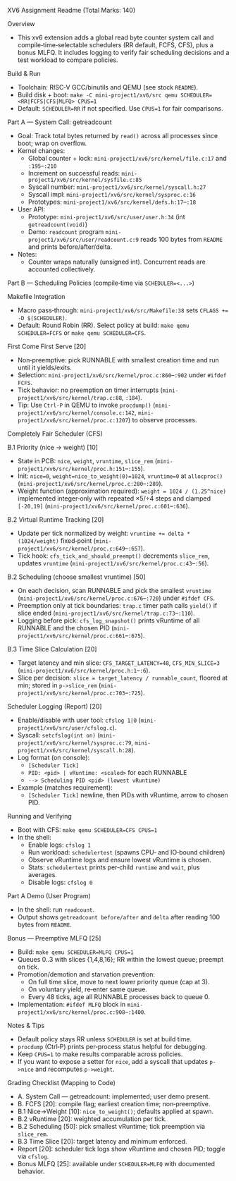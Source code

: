 XV6 Assignment Readme (Total Marks: 140)

Overview

- This xv6 extension adds a global read byte counter system call and compile‑time‑selectable schedulers (RR default, FCFS, CFS), plus a bonus MLFQ. It includes logging to verify fair scheduling decisions and a test workload to compare policies.

Build & Run

- Toolchain: RISC‑V GCC/binutils and QEMU (see stock `README`).
- Build disk + boot: `make -C mini-project1/xv6/src qemu SCHEDULER=<RR|FCFS|CFS|MLFQ> CPUS=1`
- Default: `SCHEDULER=RR` if not specified. Use `CPUS=1` for fair comparisons.

Part A — System Call: getreadcount

- Goal: Track total bytes returned by `read()` across all processes since boot; wrap on overflow.
- Kernel changes:
  - Global counter + lock: `mini-project1/xv6/src/kernel/file.c:17` and `:195`–`:210`
  - Increment on successful reads: `mini-project1/xv6/src/kernel/sysfile.c:85`
  - Syscall number: `mini-project1/xv6/src/kernel/syscall.h:27`
  - Syscall impl: `mini-project1/xv6/src/kernel/sysproc.c:16`
  - Prototypes: `mini-project1/xv6/src/kernel/defs.h:17`–`:18`
- User API:
  - Prototype: `mini-project1/xv6/src/user/user.h:34` (int `getreadcount(void)`)
  - Demo: `readcount` program `mini-project1/xv6/src/user/readcount.c:9` reads 100 bytes from `README` and prints before/after/delta.
- Notes:
  - Counter wraps naturally (unsigned int). Concurrent reads are accounted collectively.

Part B — Scheduling Policies (compile‑time via `SCHEDULER=<...>`)

Makefile Integration

- Macro pass‑through: `mini-project1/xv6/src/Makefile:38` sets `CFLAGS += -D $(SCHEDULER)`.
- Default: Round Robin (RR). Select policy at build: `make qemu SCHEDULER=FCFS` or `make qemu SCHEDULER=CFS`.

First Come First Serve [20]

- Non‑preemptive: pick RUNNABLE with smallest creation time and run until it yields/exits.
- Selection: `mini-project1/xv6/src/kernel/proc.c:860`–`:902` under `#ifdef FCFS`.
- Tick behavior: no preemption on timer interrupts (`mini-project1/xv6/src/kernel/trap.c:88`, `:184`).
- Tip: Use `Ctrl‑P` in QEMU to invoke `procdump()` (`mini-project1/xv6/src/kernel/console.c:142`, `mini-project1/xv6/src/kernel/proc.c:1207`) to observe processes.

Completely Fair Scheduler (CFS)

B.1 Priority (nice → weight) [10]

- State in PCB: `nice`, `weight`, `vruntime`, `slice_rem` (`mini-project1/xv6/src/kernel/proc.h:151`–`:155`).
- Init: `nice=0`, `weight=nice_to_weight(0)=1024`, `vruntime=0` at `allocproc()` (`mini-project1/xv6/src/kernel/proc.c:280`–`:289`).
- Weight function (approximation required): `weight = 1024 / (1.25^nice)` implemented integer‑only with repeated ×5/÷4 steps and clamped `[-20,19]` (`mini-project1/xv6/src/kernel/proc.c:601`–`:636`).

B.2 Virtual Runtime Tracking [20]

- Update per tick normalized by weight: `vruntime += delta * (1024/weight)` fixed‑point (`mini-project1/xv6/src/kernel/proc.c:649`–`:657`).
- Tick hook: `cfs_tick_and_should_preempt()` decrements `slice_rem`, updates `vruntime` (`mini-project1/xv6/src/kernel/proc.c:43`–`:56`).

B.2 Scheduling (choose smallest vruntime) [50]

- On each decision, scan RUNNABLE and pick the smallest `vruntime` (`mini-project1/xv6/src/kernel/proc.c:676`–`:720`) under `#ifdef CFS`.
- Preemption only at tick boundaries: `trap.c` timer path calls `yield()` if slice ended (`mini-project1/xv6/src/kernel/trap.c:73`–`:110`).
- Logging before pick: `cfs_log_snapshot()` prints vRuntime of all RUNNABLE and the chosen PID (`mini-project1/xv6/src/kernel/proc.c:661`–`:675`).

B.3 Time Slice Calculation [20]

- Target latency and min slice: `CFS_TARGET_LATENCY=48`, `CFS_MIN_SLICE=3` (`mini-project1/xv6/src/kernel/proc.h:1`–`:6`).
- Slice per decision: `slice = target_latency / runnable_count`, floored at min; stored in `p->slice_rem` (`mini-project1/xv6/src/kernel/proc.c:703`–`:725`).

Scheduler Logging (Report) [20]

- Enable/disable with user tool: `cfslog 1|0` (`mini-project1/xv6/src/user/cfslog.c`).
- Syscall: `setcfslog(int on)` (`mini-project1/xv6/src/kernel/sysproc.c:79`, `mini-project1/xv6/src/kernel/syscall.h:28`).
- Log format (on console):
  - `[Scheduler Tick]`
  - `PID: <pid> | vRuntime: <scaled>` for each RUNNABLE
  - `--> Scheduling PID <pid> (lowest vRuntime)`
- Example (matches requirement):
  - `[Scheduler Tick]` newline, then PIDs with vRuntime, arrow to chosen PID.

Running and Verifying

- Boot with CFS: `make qemu SCHEDULER=CFS CPUS=1`
- In the shell:
  - Enable logs: `cfslog 1`
  - Run workload: `schedulertest` (spawns CPU‑ and IO‑bound children)
  - Observe vRuntime logs and ensure lowest vRuntime is chosen.
  - Stats: `schedulertest` prints per‑child `runtime` and `wait`, plus averages.
  - Disable logs: `cfslog 0`

Part A Demo (User Program)

- In the shell: run `readcount`.
- Output shows `getreadcount before/after` and `delta` after reading 100 bytes from `README`.

Bonus — Preemptive MLFQ [25]

- Build: `make qemu SCHEDULER=MLFQ CPUS=1`
- Queues 0..3 with slices {1,4,8,16}; RR within the lowest queue; preempt on tick.
- Promotion/demotion and starvation prevention:
  - On full time slice, move to next lower priority queue (cap at 3).
  - On voluntary yield, re‑enter same queue.
  - Every 48 ticks, age all RUNNABLE processes back to queue 0.
- Implementation: `#ifdef MLFQ` block in `mini-project1/xv6/src/kernel/proc.c:908`–`:1400`.

Notes & Tips

- Default policy stays RR unless `SCHEDULER` is set at build time.
- `procdump` (Ctrl‑P) prints per‑process status helpful for debugging.
- Keep `CPUS=1` to make results comparable across policies.
- If you want to expose a setter for `nice`, add a syscall that updates `p->nice` and recomputes `p->weight`.

Grading Checklist (Mapping to Code)

- A. System Call — getreadcount: implemented; user demo present.
- B. FCFS [20]: compile flag; earliest creation time; non‑preemptive.
- B.1 Nice→Weight [10]: `nice_to_weight()`; defaults applied at spawn.
- B.2 vRuntime [20]: weighted accumulation per tick.
- B.2 Scheduling [50]: pick smallest vRuntime; tick preemption via `slice_rem`.
- B.3 Time Slice [20]: target latency and minimum enforced.
- Report [20]: scheduler tick logs show vRuntime and chosen PID; toggle via `cfslog`.
- Bonus MLFQ [25]: available under `SCHEDULER=MLFQ` with documented behavior.

